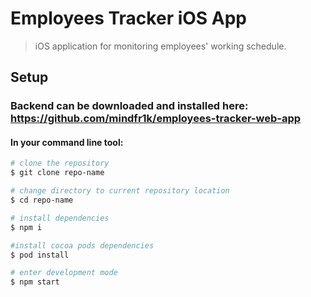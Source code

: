 # Employees Tracker iOS App

> iOS application for monitoring employees' working schedule.

## Setup
### Backend can be downloaded and installed here: https://github.com/mindfr1k/employees-tracker-web-app

#### In your command line tool:

``` bash
# clone the repository
$ git clone repo-name

# change directory to current repository location
$ cd repo-name

# install dependencies
$ npm i

#install cocoa pods dependencies
$ pod install

# enter development mode
$ npm start
```
